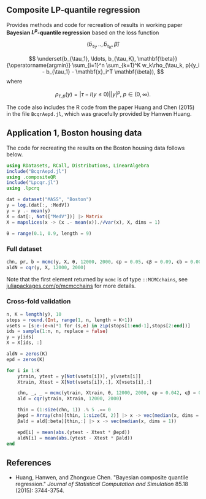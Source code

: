 ## Composite LP-quantile regression

Provides methods and code for recreation of results in working paper **Bayesian $L^p$-quantile regression** based on the loss function

$$
  (\hat{b}_{\tau_1}, .., \hat{b}_{\tau_K}, \hat{\beta})
$$

$$
\underset{b_{\tau_1}, \ldots, b_{\tau_K}, \mathbf{\beta}}{\operatorname{argmin}} \sum_{i=1}^n  \sum_{k=1}^K w_k\rho_{\tau_k, p}(y_i - b_{\tau_1} - \mathbf{x}_i^T \mathbf{\beta}),
$$
where

$$
  \rho_{\tau, p}(y) = |\tau - I(y \leq 0)||y|^p,\ p \in (0, \infty).
$$

The code also includes the R code from the paper Huang and Chen (2015) in the file `BcqrAepd.jl`, which was gracefully provided by Hanwen Huang.

## Application 1, Boston housing data
The code for recreating the results on the Boston housing data follows below.
```jl
using RDatasets, RCall, Distributions, LinearAlgebra
include("BcqrAepd.jl")
using .compositeQR
include("Lpcqr.jl")
using .lpcrq

dat = dataset("MASS", "Boston")
y = log.(dat[:, :MedV])
y = y .- mean(y)
X = dat[:, Not(["MedV"])] |> Matrix
X = mapslices(x -> (x .- mean(x))./√var(x), X, dims = 1)

θ = range(0.1, 0.9, length = 9)
```

### Full dataset
```jl
chn, pr, b = mcmc(y, X, θ, 12000, 2000, ϵp = 0.05, ϵβ = 0.09, ϵb = 0.009)
aldN = cqr(y, X, 12000, 2000)
```
Note that the first element returned by `mcmc` is of type `::MCMCchains`, see [juliapackages.com/p/mcmcchains](https://juliapackages.com/p/mcmcchains) for more details.

### Cross-fold validation
```jl
n, K = length(y), 10
stops = round.(Int, range(1, n, length = K+1))
vsets = [s:e-(e<n)*1 for (s,e) in zip(stops[1:end-1],stops[2:end])]
ids = sample(1:n, n, replace = false)
y = y[ids]
X = X[ids, :]

aldN = zeros(K)
epd = zeros(K)

for i in 1:K
    ytrain, ytest = y[Not(vsets[i])], y[vsets[i]]
    Xtrain, Xtest = X[Not(vsets[i]),:], X[vsets[i],:]

    chn, _, _ = mcmc(ytrain, Xtrain, θ, 12000, 2000, ϵp = 0.042, ϵβ = 0.08, ϵb = 0.0082);
    ald = cqr(ytrain, Xtrain, 12000, 2000)

    thin = (1:size(chn, 1)) .% 5 .== 0
    βepd = Array(chn)[thin, 1:size(X, 2)] |> x -> vec(median(x, dims = 1))
    βald = ald[:beta][thin,:] |> x -> vec(median(x, dims = 1))

    epd[i] = mean(abs.(ytest - Xtest * βepd))
    aldN[i] = mean(abs.(ytest - Xtest * βald))
end
```


## References
- Huang, Hanwen, and Zhongxue Chen. "Bayesian composite quantile regression." *Journal of Statistical Computation and Simulation* 85.18 (2015): 3744-3754.
